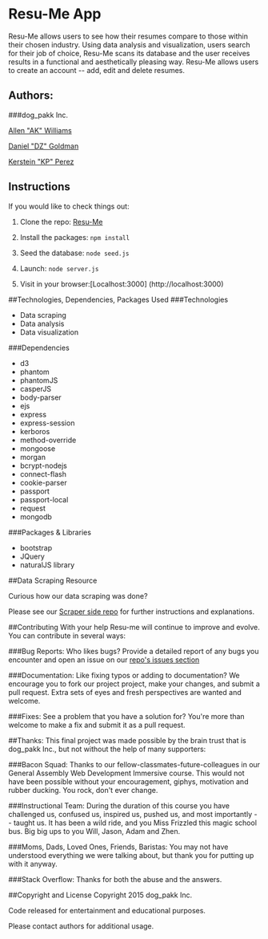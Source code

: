 # Resu-Me App

Resu-Me allows users to see how their resumes compare to those within their chosen industry. Using data analysis and visualization, users search for their job of choice, Resu-Me scans its database and the user receives results in a functional and aesthetically pleasing way. Resu-Me allows users to create an account -- add, edit and delete resumes.

## Authors:
###dog_pakk Inc.

[Allen "AK" Williams](https://github.com/echoechochamber)

[Daniel "DZ" Goldman](https://github.com/DZGoldman)

[Kerstein "KP" Perez](https://github.com/kersteinperez)

## Instructions
If you would like to check things out:

1. Clone the repo: [Resu-Me](https://github.com/DZGoldman/Resu-Me)

2. Install the packages: `npm install`

3. Seed the database: `node seed.js`

4. Launch: `node server.js`

5. Visit in your browser:[Localhost:3000] (http://localhost:3000)

##Technologies, Dependencies, Packages Used
###Technologies
- Data scraping
- Data analysis
- Data visualization

###Dependencies
- d3
- phantom
- phantomJS
- casperJS
- body-parser
- ejs
- express
- express-session
- kerboros
- method-override
- mongoose
- morgan
- bcrypt-nodejs
- connect-flash
- cookie-parser
- passport
- passport-local
- request
- mongodb

###Packages & Libraries
- bootstrap
- JQuery
- naturalJS library

##Data Scraping Resource

Curious how our data scraping was done?

Please see our [Scraper side repo](https://github.com/DZGoldman/Scraper) for further instructions and explanations.

##Contributing
With your help Resu-me will continue to improve and evolve. You can contribute in several ways:

###Bug Reports:
Who likes bugs? Provide a detailed report of any bugs you encounter and open an issue on our [repo's issues section](https://github.com/DZGoldman/Resu-Me/issues)

###Documentation:
Like fixing typos or adding to documentation? We encourage you to fork our project project, make your changes, and submit a pull request. Extra sets of eyes and fresh perspectives are wanted and welcome.

###Fixes:
See a problem that you have a solution for? You're more than welcome to make a fix and submit it as a pull request.

##Thanks:
This final project was made possible by the brain trust that is dog_pakk Inc., but not without the help of many supporters:

###Bacon Squad:
Thanks to our fellow-classmates-future-colleagues in our General Assembly Web Development Immersive course. This would not have been possible without your encouragement, giphys, motivation and rubber ducking. You rock, don't ever change.

###Instructional Team:
During the duration of this course you have challenged us, confused us, inspired us, pushed us, and most importantly -- taught us. It has been a wild ride, and you Miss Frizzled this magic school bus. Big big ups to you Will, Jason, Adam and Zhen.

###Moms, Dads, Loved Ones, Friends, Baristas:
You may not have understood everything we were talking about, but thank you for putting up with it anyway.

###Stack Overflow:
Thanks for both the abuse and the answers.

##Copyright and License
Copyright 2015 dog_pakk Inc.

Code released for entertainment and educational purposes.

Please contact authors for additional usage.
